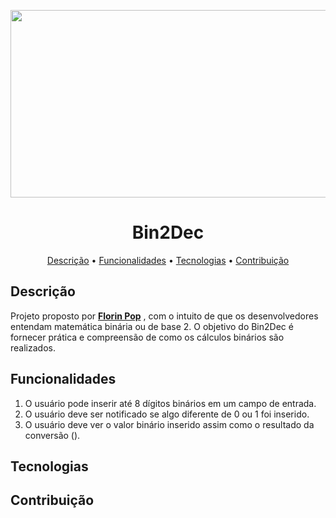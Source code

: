 <p align="center">
  <img src="https://github.com/joaosscc/img-projetos/blob/main/banner.png" height="300" width="1000">
</p>

<h1 align="center">Bin2Dec</h1>

<p align="center">
 <a href="#descricao">Descrição</a> •
 <a href="#funcionalidades">Funcionalidades</a> • 
 <a href="#tecnologias">Tecnologias</a> • 
 <a href="#contribuicao">Contribuição</a> 
</p>

<h2 id="descricao">Descrição</h2>

<p>
  Projeto proposto por <strong><a href="https://github.com/florinpop17/app-ideas">Florin Pop</a></strong> , com o intuito de que os desenvolvedores entendam matemática binária ou de base 2. O objetivo do Bin2Dec é fornecer prática e compreensão de como os cálculos binários são realizados.
</p>

<h2 id="funcionalidades">Funcionalidades</h2>

<ol>
  <li>O usuário pode inserir até 8 dígitos binários em um campo de entrada.</li>
  <li>O usuário deve ser notificado se algo diferente de 0 ou 1 foi inserido.</li>
  <li>O usuário deve ver o valor binário inserido assim como o resultado da conversão ().</li>
</ol>

<h2 id="tecnologias">Tecnologias</h2>

<h2 id="contribuicao">Contribuição</h2>
